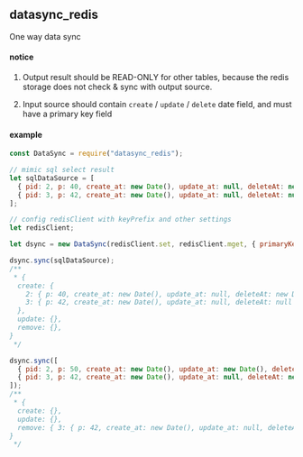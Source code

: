## datasync_redis

One way data sync

#### notice

1. Output result should be READ-ONLY for other tables, because the redis storage does not check & sync with output source.

2. Input source should contain `create` / `update` / `delete` date field, and must have a primary key field

#### example

```js
const DataSync = require("datasync_redis");

// mimic sql select result
let sqlDataSource = [
  { pid: 2, p: 40, create_at: new Date(), update_at: null, deleteAt: new Date() },
  { pid: 3, p: 42, create_at: new Date(), update_at: null, deleteAt: null },
];

// config redisClient with keyPrefix and other settings
let redisClient;

let dsync = new DataSync(redisClient.set, redisClient.mget, { primaryKey: "pid", deleteAt: "deleteAt" });

dsync.sync(sqlDataSource);
/**
 * {
  create: {
    2: { p: 40, create_at: new Date(), update_at: null, deleteAt: new Date() },
    3: { p: 42, create_at: new Date(), update_at: null, deleteAt: null },
  },
  update: {},
  remove: {},
}
 */

dsync.sync([
  { pid: 2, p: 50, create_at: new Date(), update_at: new Date(), deleteAt: new Date() },
  { pid: 3, p: 42, create_at: new Date(), update_at: null, deleteAt: new Date() },
]);
/**
 * {
  create: {},
  update: {},
  remove: { 3: { p: 42, create_at: new Date(), update_at: null, deleteAt: new Date() } },
}
 */
```
